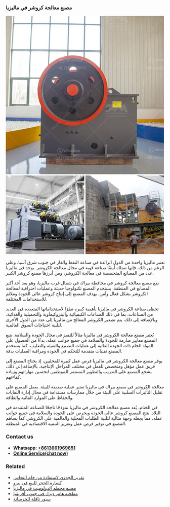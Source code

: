 <h3>مصنع معالجة كروشر في ماليزيا</h3><img src='1701853894.jpg' alt=''><p>تعتبر ماليزيا واحدة من الدول الرائدة في صناعة النفط والغاز في جنوب شرق آسيا. وعلى الرغم من ذلك، فإنها تمتلك أيضًا صناعة قوية في مجال معالجة الكروشر. يوجد في ماليزيا عدد من المصانع المتخصصة في معالجة الكروشر، ومن أبرزها مصنع كروشر الكبير.</p><p>يقع مصنع معالجة كروشر في محافظة بيراك في شمال غرب ماليزيا، وهو يعد أحد أكبر المصانع في المنطقة. يستخدم المصنع تكنولوجيا حديثة وعمليات احترافية لمعالجة الكروشر بشكل فعال وآمن. يهدف المصنع إلى إنتاج كروشر عالي الجودة وملائم للاستخدامات المختلفة.</p><p>تحظى صناعة الكروشر في ماليزيا بأهمية كبيرة نظرًا لاستخداماتها المتعددة في العديد من الصناعات، بما في ذلك الصناعات الكيميائية والبتروكيماوية والتجميلية والغذائية. وبالإضافة إلى ذلك، يتم تصدير الكروشر المعالج من ماليزيا إلى عدد من الدول الأخرى لتلبية احتياجات السوق العالمية.</p><p>يُعتبر مصنع معالجة الكروشر في ماليزيا مثالاً للتميز في مجال الجودة والسلامة. يتبع المصنع معايير صارمة للجودة والسلامة في جميع جوانب عمله، بدءًا من الحصول على المواد الخام ذات الجودة العالية إلى عمليات التصنيع والتعبئة والتغليف. كما يستخدم المصنع تقنيات متقدمة للتحكم في الجودة ومراقبة العمليات بدقة.</p><p>يوفر مصنع معالجة الكروشر في ماليزيا فرص عمل كبيرة للمحليين، إذ يحتاج المصنع إلى فريق عمل مؤهل ومتخصص للعمل في مختلف المراحل الإنتاجية. بالإضافة إلى ذلك، يشجع المصنع على التدريب والتطوير المستمر للموظفين لتحسين مهاراتهم وزيادة كفاءتهم.</p><p>معالجة الكروشر في مصنع بيراك في ماليزيا تعتبر عملية صديقة للبيئة. يعمل المصنع على تقليل التأثيرات السلبية على البيئة من خلال ممارسات مستدامة في مجال إدارة النفايات والحفاظ على الموارد المائية والطاقة.</p><p>في الختام، يُعد مصنع معالجة الكروشر في ماليزيا نموذجًا ناجحًا للصناعة المتقدمة في البلاد. ينتج المصنع كروشر عالي الجودة ويحرص على الجودة والسلامة في جميع جوانب عمله، مما يجعله وجهة مثالية لتلبية الطلبات المحلية والعالمية على الكروشر. كما يساهم المصنع في توفير فرص عمل وتعزيز التنمية الاقتصادية في المنطقة.</p><h3>Contact us</h3><ul><li><strong>Whatsapp:&nbsp;<a href="https://wa.me/8613661969651">+8613661969651</a></strong></li><li><a href="https://swt.shibang-china.com/?git&amp;zhl&amp;مصنع معالجة كروشر في ماليزيا"><strong>Online Service(chat now)</strong></a></li></ul><h3>Related</h3><ul><li><a href='تقرير الجدوى لاستفادة من خام النحاس.md'>تقرير الجدوى لاستفادة من خام النحاس</a></li><li><a href='كسارة الحجر للبيع في بيرو.md'>كسارة الحجر للبيع في بيرو</a></li><li><a href='مصنع محطم الدولوميت في ماليزيا.md'>مصنع محطم الدولوميت في ماليزيا</a></li><li><a href='مطحنة هامر ديزل في جنوب أفريقيا.md'>مطحنة هامر ديزل في جنوب أفريقيا</a></li><li><a href='سيور ناقلة للخرسانة.md'>سيور ناقلة للخرسانة</a></li></ul>